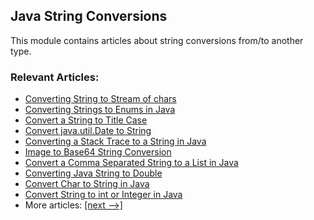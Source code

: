 ## Java String Conversions

This module contains articles about string conversions from/to another type.

### Relevant Articles:
- [Converting String to Stream of chars](https://www.surya.com/java-string-to-stream)
- [Converting Strings to Enums in Java](https://www.surya.com/java-string-to-enum)
- [Convert a String to Title Case](https://www.surya.com/java-string-title-case)
- [Convert java.util.Date to String](https://www.surya.com/java-util-date-to-string)
- [Converting a Stack Trace to a String in Java](https://www.surya.com/java-stacktrace-to-string)
- [Image to Base64 String Conversion](https://www.surya.com/java-base64-image-string)
- [Convert a Comma Separated String to a List in Java](https://www.surya.com/java-string-with-separator-to-list)
- [Converting Java String to Double](https://www.surya.com/java-string-to-double)
- [Convert Char to String in Java](https://www.surya.com/java-convert-char-to-string)
- [Convert String to int or Integer in Java](https://www.surya.com/java-convert-string-to-int-or-integer)
- More articles: [[next -->]](/core-java-string-conversions-2)